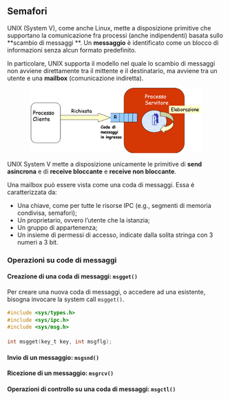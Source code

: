 ## Semafori

UNIX (System V), come anche Linux, mette a disposizione primitive che supportano la comunicazione fra processi (anche indipendenti) basata sullo **scambio di messaggi
**. Un **messaggio** è identificato come un blocco di informazioni senza alcun formato predefinito.

In particolare, UNIX supporta il modello nel quale lo scambio di messaggi non avviene direttamente tra il mittente e il destinatario, ma avviene tra un utente e una **mailbox** (comunicazione indiretta).

<p align="center">
<img src="../images/mailbox.png" width="400">
</p>

UNIX System V mette a disposizione unicamente le primitive di **send asincrona** e di **receive bloccante** e **receive non bloccante**.

Una mailbox può essere vista come una coda di messaggi. Essa é caratterizzata da:

- Una chiave, come per tutte le risorse IPC (e.g., segmenti di memoria condivisa, semafori);
- Un proprietario, ovvero l’utente che la istanzia;
- Un gruppo di appartenenza;
- Un insieme di permessi di accesso, indicate dalla solita stringa con 3 numeri a 3 bit.

### Operazioni su code di messaggi

#### Creazione di una coda di messaggi: ``msgget()``

Per creare una nuova coda di messaggi, o accedere ad una esistente, bisogna invocare la system call ``msgget()``.

```c
#include <sys/types.h>       
#include <sys/ipc.h>
#include <sys/msg.h>

int msgget(key_t key, int msgflg);
```




#### Invio di un messaggio: ``msgsnd()``

#### Ricezione di un messaggio: ``msgrcv()``

#### Operazioni di controllo su una coda di messaggi: ``msgctl()``



